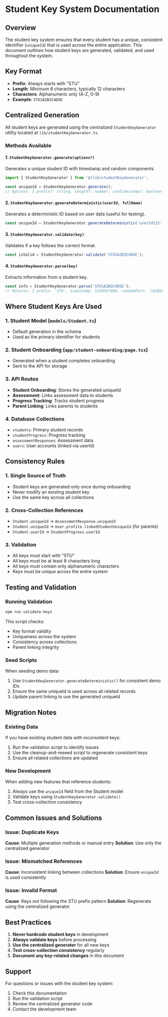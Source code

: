# Student Key System Documentation

## Overview
The student key system ensures that every student has a unique, consistent identifier (`uniqueId`) that is used across the entire application. This document outlines how student keys are generated, validated, and used throughout the system.

## Key Format
- **Prefix**: Always starts with "STU"
- **Length**: Minimum 8 characters, typically 12 characters
- **Characters**: Alphanumeric only (A-Z, 0-9)
- **Example**: `STU1A2B3C4D5E`

## Centralized Generation
All student keys are generated using the centralized `StudentKeyGenerator` utility located at `lib/studentKeyGenerator.ts`.

### Methods Available

#### 1. `StudentKeyGenerator.generate(options?)`
Generates a unique student ID with timestamp and random components.
```typescript
import { StudentKeyGenerator } from '@/lib/studentKeyGenerator';

const uniqueId = StudentKeyGenerator.generate();
// Options: { prefix?: string, length?: number, useTimestamp?: boolean }
```

#### 2. `StudentKeyGenerator.generateDeterministic(userId, fullName)`
Generates a deterministic ID based on user data (useful for testing).
```typescript
const uniqueId = StudentKeyGenerator.generateDeterministic('userId123', 'John Doe');
```

#### 3. `StudentKeyGenerator.validate(key)`
Validates if a key follows the correct format.
```typescript
const isValid = StudentKeyGenerator.validate('STU1A2B3C4D5E');
```

#### 4. `StudentKeyGenerator.parse(key)`
Extracts information from a student key.
```typescript
const info = StudentKeyGenerator.parse('STU1A2B3C4D5E');
// Returns: { prefix: 'STU', timestamp: 1234567890, randomPart: '1A2B3C4D5E', isValid: true }
```

## Where Student Keys Are Used

### 1. Student Model (`models/Student.ts`)
- Default generation in the schema
- Used as the primary identifier for students

### 2. Student Onboarding (`app/student-onboarding/page.tsx`)
- Generated when a student completes onboarding
- Sent to the API for storage

### 3. API Routes
- **Student Onboarding**: Stores the generated uniqueId
- **Assessment**: Links assessment data to students
- **Progress Tracking**: Tracks student progress
- **Parent Linking**: Links parents to students

### 4. Database Collections
- `students`: Primary student records
- `studentProgress`: Progress tracking
- `assessmentResponses`: Assessment data
- `users`: User accounts (linked via userId)

## Consistency Rules

### 1. **Single Source of Truth**
- Student keys are generated only once during onboarding
- Never modify an existing student key
- Use the same key across all collections

### 2. **Cross-Collection References**
- `Student.uniqueId` → `AssessmentResponse.uniqueId`
- `Student.uniqueId` → `User.profile.linkedStudentUniqueId` (for parents)
- `Student.userId` → `StudentProgress.userId`

### 3. **Validation**
- All keys must start with "STU"
- All keys must be at least 8 characters long
- All keys must contain only alphanumeric characters
- Keys must be unique across the entire system

## Testing and Validation

### Running Validation
```bash
npm run validate-keys
```

This script checks:
- Key format validity
- Uniqueness across the system
- Consistency across collections
- Parent linking integrity

### Seed Scripts
When seeding demo data:
1. Use `StudentKeyGenerator.generateDeterministic()` for consistent demo IDs
2. Ensure the same uniqueId is used across all related records
3. Update parent linking to use the generated uniqueId

## Migration Notes

### Existing Data
If you have existing student data with inconsistent keys:
1. Run the validation script to identify issues
2. Use the cleanup-and-reseed script to regenerate consistent keys
3. Ensure all related collections are updated

### New Development
When adding new features that reference students:
1. Always use the `uniqueId` field from the Student model
2. Validate keys using `StudentKeyGenerator.validate()`
3. Test cross-collection consistency

## Common Issues and Solutions

### Issue: Duplicate Keys
**Cause**: Multiple generation methods or manual entry
**Solution**: Use only the centralized generator

### Issue: Mismatched References
**Cause**: Inconsistent linking between collections
**Solution**: Ensure `uniqueId` is used consistently

### Issue: Invalid Format
**Cause**: Keys not following the STU prefix pattern
**Solution**: Regenerate using the centralized generator

## Best Practices

1. **Never hardcode student keys** in development
2. **Always validate keys** before processing
3. **Use the centralized generator** for all new keys
4. **Test cross-collection consistency** regularly
5. **Document any key-related changes** in this document

## Support
For questions or issues with the student key system:
1. Check this documentation
2. Run the validation script
3. Review the centralized generator code
4. Contact the development team

